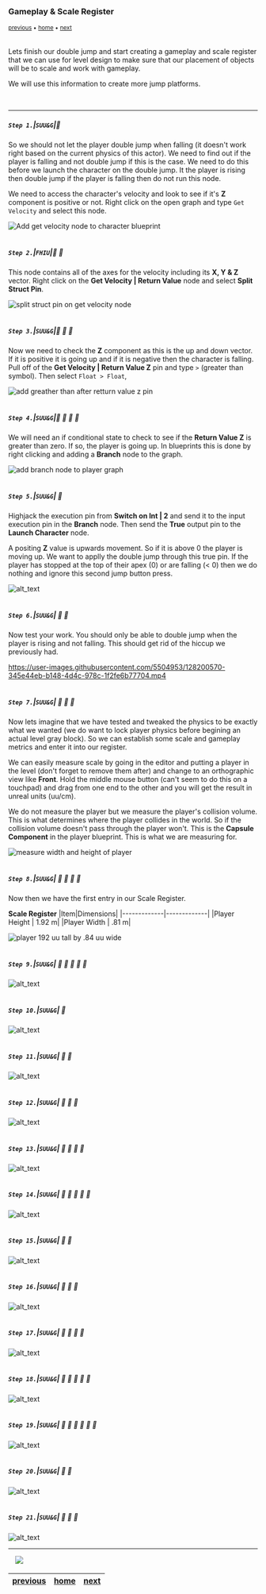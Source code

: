 <img src="https://via.placeholder.com/1000x4/45D7CA/45D7CA" alt="drawing" height="4px"/>

### Gameplay & Scale Register

<sub>[previous](../double-jump/README.md#user-content-double-jumping) • [home](../README.md#user-content-ue4-intro-to-level-design) • [next](../double-jump/README.md#user-content-double-jumping)</sub>

<img src="https://via.placeholder.com/1000x4/45D7CA/45D7CA" alt="drawing" height="4px"/>

Lets finish our double jump and start creating a gameplay and scale register that we can use for level design to make sure that our placement of objects will be to scale and work with gameplay.

We will use this information to create more jump platforms.

<br>

---


##### `Step 1.`\|`SUU&G`|:small_blue_diamond:

So we should not let the player double jump when falling (it doesn't work right based on the current physics of this actor). We need to find out if the player is falling and not double jump if this is the case.  We need to do this before we launch the character on the double jump.  It the player is rising then double jump if the player is falling then do not run this node.

We need to access the character's velocity and look to see if it's **Z** component is positive or not.  Right click on the open graph and type `Get Velocity` and select this node.

![Add get velocity node to character blueprint](images/image_60.png)

<img src="https://via.placeholder.com/500x2/45D7CA/45D7CA" alt="drawing" height="2px" alt = ""/>

##### `Step 2.`\|`FHIU`|:small_blue_diamond: :small_blue_diamond: 

This node contains all of the axes for the velocity including its **X, Y & Z** vector.  Right click on the **Get Velocity | Return Value** node and select **Split Struct Pin**.

![split struct pin on get velocity node](images/image_61.png)

<img src="https://via.placeholder.com/500x2/45D7CA/45D7CA" alt="drawing" height="2px" alt = ""/>

##### `Step 3.`\|`SUU&G`|:small_blue_diamond: :small_blue_diamond: :small_blue_diamond:

Now we need to check the **Z** component as this is the up and down vector. If it is positive it is going up and if it is negative then the character is falling.  Pull off of the **Get Velocity | Return Value Z** pin and type `>` (greater than symbol).  Then select `Float > Float`,

![add greather than after retturn value z pin](images/image_62.png)

<img src="https://via.placeholder.com/500x2/45D7CA/45D7CA" alt="drawing" height="2px" alt = ""/>

##### `Step 4.`\|`SUU&G`|:small_blue_diamond: :small_blue_diamond: :small_blue_diamond: :small_blue_diamond:

We will need an if conditional state to check to see if the **Return Value Z** is greater than zero.  If so, the player is going up.  In blueprints this is done by right clicking and adding a **Branch** node to the graph.

![add branch node to player graph](images/image_63.png)

<img src="https://via.placeholder.com/500x2/45D7CA/45D7CA" alt="drawing" height="2px" alt = ""/>

##### `Step 5.`\|`SUU&G`| :small_orange_diamond:

Highjack the execution pin from **Switch on Int | 2** and send it to the input execution pin in the **Branch** node.  Then send the **True** output pin to the **Launch Character** node. 

A positing **Z** value is upwards movement.  So if it is above 0 the player is moving up.  We want to applly the double jump through this true pin.  If the player has stopped at the top of their apex (0) or are falling (< 0) then we do nothing and ignore this second jump button press.

![alt_text](images/image_64.png)

<img src="https://via.placeholder.com/500x2/45D7CA/45D7CA" alt="drawing" height="2px" alt = ""/>

##### `Step 6.`\|`SUU&G`| :small_orange_diamond: :small_blue_diamond:

Now test your work.  You should only be able to double jump when the player is rising and not falling.  This should get rid of the hiccup we previously had.

https://user-images.githubusercontent.com/5504953/128200570-345e44eb-b148-4d4c-978c-1f2fe6b77704.mp4

<img src="https://via.placeholder.com/500x2/45D7CA/45D7CA" alt="drawing" height="2px" alt = ""/>

##### `Step 7.`\|`SUU&G`| :small_orange_diamond: :small_blue_diamond: :small_blue_diamond:

Now lets imagine that we have tested and tweaked the physics to be exactly what we wanted (we do want to lock player physics before begining an actual level gray block).  So we can establish some scale and gameplay metrics and enter it into our register.

We can easily measure scale by going in the editor and putting a player in the level (don't forget to remove them after) and change to an orthographic view like **Front**.  Hold the middle mouse button (can't seem to do this on a touchpad) and drag from one end to the other and you will get the result in unreal units (uu/cm).

We do not measure the player but we measure the player's collision volume.  This is what determines where the player collides in the world. So if the collision volume doesn't pass through the player won't.  This is the **Capsule Component** in the player blueprint.  This is what we are measuring for.

![measure width and height of player](images/MeasureScale.jpg)

<img src="https://via.placeholder.com/500x2/45D7CA/45D7CA" alt="drawing" height="2px" alt = ""/>

##### `Step 8.`\|`SUU&G`| :small_orange_diamond: :small_blue_diamond: :small_blue_diamond: :small_blue_diamond:

Now then we have the first entry in our Scale Register.

**Scale Register**
|Item|Dimensions|
|-------------|-------------|
|Player Height | 1.92 m|
|Player Width | .81 m|

![player 192 uu tall by .84 uu wide ](images/HeightWidth.jpg)

<img src="https://via.placeholder.com/500x2/45D7CA/45D7CA" alt="drawing" height="2px" alt = ""/>

##### `Step 9.`\|`SUU&G`| :small_orange_diamond: :small_blue_diamond: :small_blue_diamond: :small_blue_diamond: :small_blue_diamond:

![alt_text](images/.jpg)

<img src="https://via.placeholder.com/500x2/45D7CA/45D7CA" alt="drawing" height="2px" alt = ""/>

##### `Step 10.`\|`SUU&G`| :large_blue_diamond:

![alt_text](images/.jpg)

<img src="https://via.placeholder.com/500x2/45D7CA/45D7CA" alt="drawing" height="2px" alt = ""/>

##### `Step 11.`\|`SUU&G`| :large_blue_diamond: :small_blue_diamond: 

![alt_text](images/.jpg)

<img src="https://via.placeholder.com/500x2/45D7CA/45D7CA" alt="drawing" height="2px" alt = ""/>


##### `Step 12.`\|`SUU&G`| :large_blue_diamond: :small_blue_diamond: :small_blue_diamond: 

![alt_text](images/.jpg)

<img src="https://via.placeholder.com/500x2/45D7CA/45D7CA" alt="drawing" height="2px" alt = ""/>

##### `Step 13.`\|`SUU&G`| :large_blue_diamond: :small_blue_diamond: :small_blue_diamond:  :small_blue_diamond: 

![alt_text](images/.jpg)

<img src="https://via.placeholder.com/500x2/45D7CA/45D7CA" alt="drawing" height="2px" alt = ""/>

##### `Step 14.`\|`SUU&G`| :large_blue_diamond: :small_blue_diamond: :small_blue_diamond: :small_blue_diamond:  :small_blue_diamond: 

![alt_text](images/.jpg)

<img src="https://via.placeholder.com/500x2/45D7CA/45D7CA" alt="drawing" height="2px" alt = ""/>

##### `Step 15.`\|`SUU&G`| :large_blue_diamond: :small_orange_diamond: 

![alt_text](images/.jpg)

<img src="https://via.placeholder.com/500x2/45D7CA/45D7CA" alt="drawing" height="2px" alt = ""/>

##### `Step 16.`\|`SUU&G`| :large_blue_diamond: :small_orange_diamond:   :small_blue_diamond: 

![alt_text](images/.jpg)

<img src="https://via.placeholder.com/500x2/45D7CA/45D7CA" alt="drawing" height="2px" alt = ""/>

##### `Step 17.`\|`SUU&G`| :large_blue_diamond: :small_orange_diamond: :small_blue_diamond: :small_blue_diamond:

![alt_text](images/.jpg)

<img src="https://via.placeholder.com/500x2/45D7CA/45D7CA" alt="drawing" height="2px" alt = ""/>

##### `Step 18.`\|`SUU&G`| :large_blue_diamond: :small_orange_diamond: :small_blue_diamond: :small_blue_diamond: :small_blue_diamond:

![alt_text](images/.jpg)

<img src="https://via.placeholder.com/500x2/45D7CA/45D7CA" alt="drawing" height="2px" alt = ""/>

##### `Step 19.`\|`SUU&G`| :large_blue_diamond: :small_orange_diamond: :small_blue_diamond: :small_blue_diamond: :small_blue_diamond: :small_blue_diamond:

![alt_text](images/.jpg)

<img src="https://via.placeholder.com/500x2/45D7CA/45D7CA" alt="drawing" height="2px" alt = ""/>

##### `Step 20.`\|`SUU&G`| :large_blue_diamond: :large_blue_diamond:

![alt_text](images/.jpg)

<img src="https://via.placeholder.com/500x2/45D7CA/45D7CA" alt="drawing" height="2px" alt = ""/>

##### `Step 21.`\|`SUU&G`| :large_blue_diamond: :large_blue_diamond: :small_blue_diamond:

![alt_text](images/.jpg)

___

<img src="https://via.placeholder.com/500x2/45D7CA/45D7CA" alt="drawing" height="2px" alt = ""/>

<img src="https://via.placeholder.com/1000x4/dba81a/dba81a" alt="drawing" height="4px" alt = ""/>

<img src="https://via.placeholder.com/1000x100/45D7CA/000000/?text=Next Up - README.md File">

<img src="https://via.placeholder.com/1000x4/dba81a/dba81a" alt="drawing" height="4px" alt = ""/>

| [previous](../double-jump/README.md#user-content-double-jumping)| [home](../README.md#user-content-ue4-intro-to-level-design) | [next](../readme/README.md#user-content-readmemd-file)|
|---|---|---|
